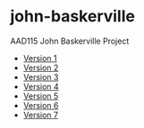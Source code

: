 john-baskerville
================

AAD115 John Baskerville Project

- [Version 1](http://aimeesands.github.io/john-baskerville/johnbaskerville.html)
- [Version 2](http://aimeesands.github.io/john-baskerville/johnbaskerville-2.html)
- [Version 3](http://aimeesands.github.io/john-baskerville/johnbaskerville-3.html)
- [Version 4](http://aimeesands.github.io/john-baskerville/johnbaskerville-4.html)
- [Version 5](http://aimeesands.github.io/john-baskerville/johnbaskerville-5.html)
- [Version 6](http://aimeesands.github.io/john-baskerville/johnbaskerville-6.html)
- [Version 7](http://aimeesands.github.io/johnbaskerville-7-ownversion.html.html)
